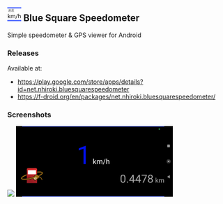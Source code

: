 ## <img src="./fastlane/metadata/android/en-US/images/icon.png" width="32" height="32"> Blue Square Speedometer

Simple speedometer & GPS viewer for Android

### Releases
Available at:

- https://play.google.com/store/apps/details?id=net.nhiroki.bluesquarespeedometer
- https://f-droid.org/en/packages/net.nhiroki.bluesquarespeedometer/

### Screenshots
<img src="./fastlane/metadata/android/en-US/images/phoneScreenshots/1.png" width="240"> <img src="./fastlane/metadata/android/en-US/images/phoneScreenshots/2.png" width="360">

